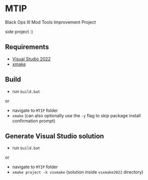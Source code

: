 # MTIP
 Black Ops III Mod Tools Improvement Project

 side project :)

 ## Requirements
 - [Visual Studio 2022](https://visualstudio.microsoft.com/downloads/)
 - [xmake](https://xmake.io/#/)

 ## Build
 - run `build.bat`

 or
 - navigate to `MTIP` folder
 - `xmake` (can also optionally use the `-y` flag to skip package install confirmation prompt)
 
 ## Generate Visual Studio solution
 - run `build.bat`

 or
 - navigate to `MTIP` folder
 - `xmake project -k vsxmake` (solution inside `vsxmake2022` directory)
